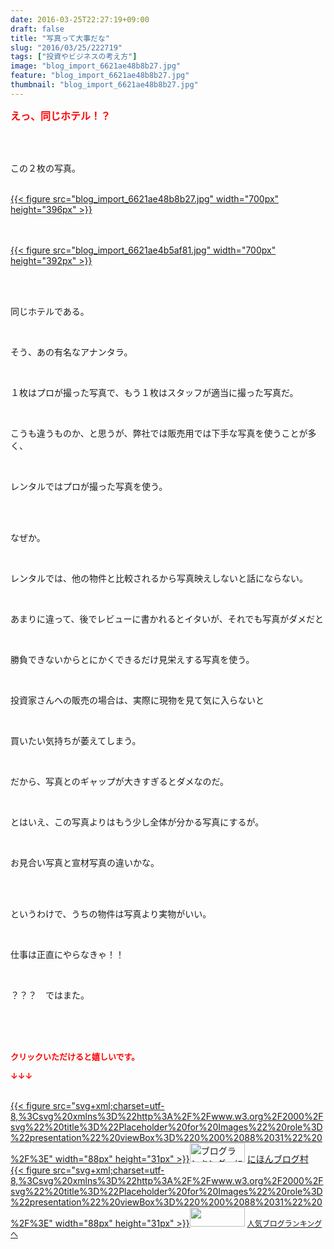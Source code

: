 ```yaml
---
date: 2016-03-25T22:27:19+09:00
draft: false
title: "写真って大事だな"
slug: "2016/03/25/222719"
tags: ["投資やビジネスの考え方"]
image: "blog_import_6621ae48b8b27.jpg"
feature: "blog_import_6621ae48b8b27.jpg"
thumbnail: "blog_import_6621ae48b8b27.jpg"
---
```

<p><font color="#ff0000" size="3"><strong>えっ、同じホテル！？</strong></font></p><br/><br/><p>この２枚の写真。</p><p><br/><a href="blog_import_6621ae49c9b0a.jpg">{{< figure src="blog_import_6621ae48b8b27.jpg" width="700px" height="396px" >}}</a> <br/></p><p><br/><a href="o0700039213601992001.jpg"></a><br/><a href="blog_import_6621ae4c6dfa6.jpg">{{< figure src="blog_import_6621ae4b5af81.jpg" width="700px" height="392px" >}}</a> <br/><br/></p><br/><p>同じホテルである。</p><br/><p>そう、あの有名なアナンタラ。</p><br/><p>１枚はプロが撮った写真で、もう１枚はスタッフが適当に撮った写真だ。</p><br/><p>こうも違うものか、と思うが、弊社では販売用では下手な写真を使うことが多く、</p><br/><p>レンタルではプロが撮った写真を使う。</p><br/><br/><p>なぜか。</p><br/><p>レンタルでは、他の物件と比較されるから写真映えしないと話にならない。</p><br/><p>あまりに違って、後でレビューに書かれるとイタいが、それでも写真がダメだと</p><br/><p>勝負できないからとにかくできるだけ見栄えする写真を使う。</p><br/><p>投資家さんへの販売の場合は、実際に現物を見て気に入らないと</p><br/><p>買いたい気持ちが萎えてしまう。</p><br/><p>だから、写真とのギャップが大きすぎるとダメなのだ。</p><br/><p>とはいえ、この写真よりはもう少し全体が分かる写真にするが。</p><br/><p>お見合い写真と宣材写真の違いかな。</p><br/><p><br/>というわけで、うちの物件は写真より実物がいい。</p><br/><p>仕事は正直にやらなきゃ！！</p><br/><p>？？？　ではまた。</p><br/><br/><br/><p><font color="#ff0000" size="2"><strong>クリックいただけると嬉しいです。<br/></strong></font></p><p><font color="#ff0000" size="2"><strong>↓↓↓</strong></font></p><p><br/><a href="http://www.blogmura.com/ranking.html" target="_blank">{{< figure src="svg+xml;charset=utf-8,%3Csvg%20xmlns%3D%22http%3A%2F%2Fwww.w3.org%2F2000%2Fsvg%22%20title%3D%22Placeholder%20for%20Images%22%20role%3D%22presentation%22%20viewBox%3D%220%200%2088%2031%22%20%2F%3E" width="88px" height="31px" >}}<noscript><img border="0" alt="ブログランキング・にほんブログ村へ" src="https://img-proxy.blog-video.jp/images?url=http%3A%2F%2Fwww.blogmura.com%2Fimg%2Fwww88_31.gif" width="88" height="31"></noscript></a> <a href="http://www.blogmura.com/ranking.html" target="_blank">にほんブログ村</a> <br/><a title="人気ブログランキングへ" href="link.php?1804582">{{< figure src="svg+xml;charset=utf-8,%3Csvg%20xmlns%3D%22http%3A%2F%2Fwww.w3.org%2F2000%2Fsvg%22%20title%3D%22Placeholder%20for%20Images%22%20role%3D%22presentation%22%20viewBox%3D%220%200%2088%2031%22%20%2F%3E" width="88px" height="31px" >}}<noscript><img border="0" src="https://blog.with2.net/img/banner/banner_22.gif" width="88" height="31"></noscript></a> <a style="FONT-SIZE: 12px" href="link.php?1804582">人気ブログランキングへ</a> </p>

